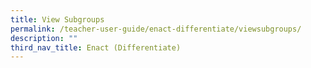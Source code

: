 ```yaml
---
title: View Subgroups
permalink: /teacher-user-guide/enact-differentiate/viewsubgroups/
description: ""
third_nav_title: Enact (Differentiate)
---
```

